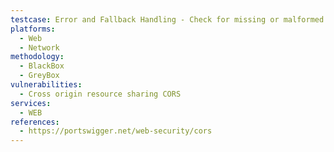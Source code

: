 ```yaml
---
testcase: Error and Fallback Handling - Check for missing or malformed CORS headers in error responses, which might result in unintentional behavior or caching issues that could be exploited. Web (HTTP/HTTPS) service
platforms: 
  - Web
  - Network
methodology: 
  - BlackBox
  - GreyBox
vulnerabilities:
  - Cross origin resource sharing CORS
services:
  - WEB
references:
  - https://portswigger.net/web-security/cors
---
```

